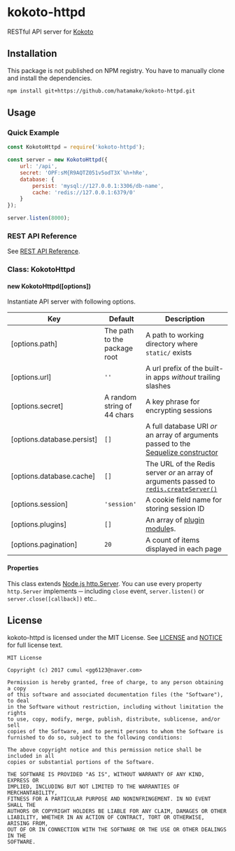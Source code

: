 # kokoto-httpd

RESTful API server for [Kokoto](https://github.com/hatamake/kokoto)

## Installation

This package is not published on NPM registry.
You have to manually clone and install the dependencies.

```bash
npm install git+https://github.com/hatamake/kokoto-httpd.git
```

## Usage

### Quick Example

```javascript
const KokotoHttpd = require('kokoto-httpd');

const server = new KokotoHttpd({
	url: '/api',
	secret: 'OPF:sM{R9AQTZ051v5odT3X`%h+hRe',
	database: {
		persist: 'mysql://127.0.0.1:3306/db-name',
		cache: 'redis://127.0.0.1:6379/0'
	}
});

server.listen(8000);
```

### REST API Reference

See [REST API Reference](/docs/rest.md).

### Class: KokotoHttpd

#### new KokotoHttpd([options])

Instantiate API server with following options.

 Key                        | Default                      | Description
----------------------------|------------------------------|-------------
 [options.path]             | The path to the package root | A path to working directory where `static/` exists |
 [options.url]              | `''`                         | A url prefix of the built-in apps *without* trailing slashes
 [options.secret]           | A random string of 44 chars  | A key phrase for encrypting sessions
 [options.database.persist] | `[]`                         | A full database URI *or* an array of arguments passed to the [Sequelize constructor](http://sequelize.readthedocs.io/en/latest/api/sequelize/#class-sequelize)
 [options.database.cache]   | `[]`                         | The URL of the Redis server *or* an array of arguments passed to [`redis.createServer()`](https://github.com/NodeRedis/node_redis#rediscreateclient)
 [options.session]          | `'session'`                  | A cookie field name for storing session ID
 [options.plugins]          | `[]`                         | An array of [plugin module](/docs/plugin.md)s.
 [options.pagination]       | `20`                         | A count of items displayed in each page

#### Properties

This class extends [Node.js http.Server](https://nodejs.org/api/http.html#http_class_http_server).
You can use every property `http.Server` implements ─ including `close` event, `server.listen()` or `server.close([callback])` etc..

## License

kokoto-httpd is licensed under the MIT License.
See [LICENSE](/LICENSE) and [NOTICE](/NOTICE) for full license text.

```
MIT License

Copyright (c) 2017 cumul <gg6123@naver.com>

Permission is hereby granted, free of charge, to any person obtaining a copy
of this software and associated documentation files (the "Software"), to deal
in the Software without restriction, including without limitation the rights
to use, copy, modify, merge, publish, distribute, sublicense, and/or sell
copies of the Software, and to permit persons to whom the Software is
furnished to do so, subject to the following conditions:

The above copyright notice and this permission notice shall be included in all
copies or substantial portions of the Software.

THE SOFTWARE IS PROVIDED "AS IS", WITHOUT WARRANTY OF ANY KIND, EXPRESS OR
IMPLIED, INCLUDING BUT NOT LIMITED TO THE WARRANTIES OF MERCHANTABILITY,
FITNESS FOR A PARTICULAR PURPOSE AND NONINFRINGEMENT. IN NO EVENT SHALL THE
AUTHORS OR COPYRIGHT HOLDERS BE LIABLE FOR ANY CLAIM, DAMAGES OR OTHER
LIABILITY, WHETHER IN AN ACTION OF CONTRACT, TORT OR OTHERWISE, ARISING FROM,
OUT OF OR IN CONNECTION WITH THE SOFTWARE OR THE USE OR OTHER DEALINGS IN THE
SOFTWARE.
```